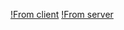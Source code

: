 
[!From client](https://github.com/NirmalKnock/Rapsberry-Pi-Projects/blob/master/Images/client.jpg)
[!From server](https://github.com/NirmalKnock/Rapsberry-Pi-Projects/blob/master/Images/server.jpg)

